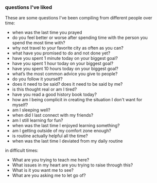 

### questions I've liked

These are some questions I've been compiling from different people over time:
- when was the last time you prayed
- do you feel better or worse after spending time with the person you spend the most time with?
- why not travel to your favorite city as often as you can?
- what have you promised to do and not done yet?
- have you spent 1 minute today on your biggest goal?
- have you spent 1 hour today on your biggest goal?
- have you spent 10 hours today on your biggest goal?
- what’s the most common advice you give to people?
- do you follow it yourself?
- does it need to be said? does it need to be said by me?
- is this thought real or am I tired?
- have you read a good history book today?
- how am I being complicit in  creating the situation I don't want for myself?
- am I sleeping well?
- when did I last connect with my friends?
- am I still learning for fun?
- when was the last time I enjoyed learning something?
- am I getting outside of my comfort zone enough?
- is routine actually helpful all the time?
- when was the last time I deviated from my daily routine

in difficult times:
- What are you trying to teach me here? 
- What issues in my heart are you trying to raise through this?
- What is it you want me to see?
- What are you asking me to let go of?


